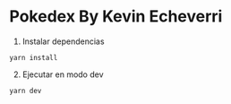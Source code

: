 # Pokedex By Kevin Echeverri

1. Instalar dependencias
```
yarn install
```
2. Ejecutar en modo dev
```
yarn dev
```